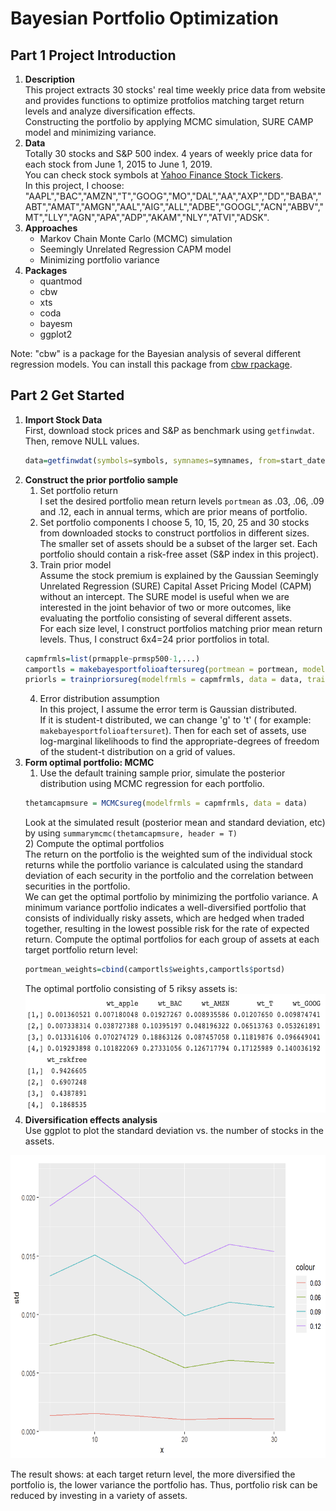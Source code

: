 # Bayesian Portfolio Optimization
## Part 1 Project Introduction  
1. **Description**  
    This project extracts 30 stocks' real time weekly price data from website and provides functions to optimize protfolios matching target return levels and analyze diversification effects.  
    Constructing the portfolio by applying MCMC simulation, SURE CAMP model and minimizing variance.  
2. **Data**  
    Totally 30 stocks and S&P 500 index. 4 years of weekly price data for each stock from June 1, 2015 to June 1, 2019.  
    You can check stock symbols at [Yahoo Finance Stock Tickers](https://investexcel.net/all-yahoo-finance-stock-tickers/).  
    In this project, I choose: "AAPL","BAC","AMZN","T","GOOG","MO","DAL","AA","AXP","DD","BABA","ABT","AMAT","AMGN","AAL","AIG","ALL","ADBE","GOOGL","ACN","ABBV","MT","LLY","AGN","APA","ADP","AKAM","NLY","ATVI","ADSK".  
3. **Approaches**  
    - Markov Chain Monte Carlo (MCMC) simulation
    - Seemingly Unrelated Regression CAPM model
    - Minimizing portfolio variance
4. **Packages**  
    - quantmod
    - cbw
    - xts
    - coda
    - bayesm
    - ggplot2  
    
Note: "cbw" is a package for the Bayesian analysis of several different regression models. You can install this package from [cbw rpackage](https://apps.olin.wustl.edu/faculty/chib/rpackages/cbw/).  
## Part 2 Get Started
1. **Import Stock Data**  
    First, download stock prices and S&P as benchmark using `getfinwdat`. Then, remove NULL values. 
    ```r
    data=getfinwdat(symbols=symbols, symnames=symnames, from=start_date, to=end_date)
    ```
2. **Construct the prior portfolio sample**    
    1) Set portfolio return  
    I set the desired portfolio mean return levels `portmean` as .03, .06, .09 and .12, each in annual terms, which are prior means of portfolio.  
    2) Set portfolio components
    I choose 5, 10, 15, 20, 25 and 30 stocks from downloaded stocks to construct portfolios in different sizes. The smaller set of assets should be a subset of the larger set. Each portfolio should contain a risk-free asset (S&P index in this project). 
    3) Train prior model  
    Assume the stock premium is explained by the Gaussian Seemingly Unrelated Regression (SURE) Capital Asset Pricing Model (CAPM) without an intercept. The SURE model is useful when we are interested in the joint behavior of two or more outcomes, like evaluating the portfolio consisting of several different assets.   
    For each size level, I construct portfolios matching prior mean return levels. Thus, I construct 6x4=24 prior portfolios in total.  
    ```r
    capmfrmls=list(prmapple~prmsp500-1,...)
    camportls = makebayesportfolioaftersureg(portmean = portmean, modelfrmls = capmfrmls, data = data)
    priorls = trainpriorsureg(modelfrmls = capmfrmls, data = data, trainpct = .15)
    ```  
    4) Error distribution assumption  
    In this project, I assume the error term is Gaussian distributed.  
    If it is student-t distributed, we can change 'g' to 't' ( for example: `makebayesportfolioaftersuret`). Then for each set of assets, use log-marginal likelihoods to find the appropriate-degrees of freedom of the student-t distribution on a grid of values.  
3. **Form optimal portfolio: MCMC**  
    1) Use the default training sample prior, simulate the posterior distribution using MCMC regression for each portfolio.  
    ```r
    thetamcapmsure = MCMCsureg(modelfrmls = capmfrmls, data = data)
    ```  
    Look at the simulated result (posterior mean and standard deviation, etc) by using `summarymcmc(thetamcapmsure, header = T)`  
    2) Compute the optimal portfolios   
    The return on the portfolio is the weighted sum of the individual stock returns while the portfolio variance is calculated using the standard deviation of each security in the portfolio and the correlation between securities in the portfolio.  
    We can get the optimal portfolio by minimizing the portfolio variance. A minimum variance portfolio indicates a well-diversified portfolio that consists of individually risky assets, which are hedged when traded together, resulting in the lowest possible risk for the rate of expected return. 
    Compute the optimal portfolios for each group of assets at each target portfolio return level:  
    ```r
    portmean_weights=cbind(camportls$weights,camportls$portsd)
    ```  
    The optimal portfolio consisting of 5 riksy assets is:  
    <img src="https://github.com/ShixuanGuo/Bayesian-Portfolio-Optimization-Project/blob/master/optimal%20portfolio.png" alt="optimal portfolio" width="591" height="190">  
4. **Diversification effects analysis**  
  Use ggplot to plot the standard deviation vs. the number of stocks in the assets.  
  <img src="https://github.com/ShixuanGuo/Bayesian-Portfolio-Optimization-Project/blob/master/diversification%20effect.png" alt="diversification effect" width="666" height="485">  
    
   The result shows: at each target return level, the more diversified the portfolio is, the lower variance the portfolio has. Thus, portfolio risk can be reduced by investing in a variety of assets.  
